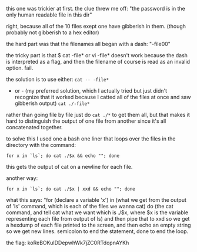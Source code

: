 this one was trickier at first. the clue threw me off: "the password is in the 
only human readable file in this dir"

right, because all of the 10 files exept one have gibberish in them. (though 
probably not gibberish to a hex editor)

the hard part was that the filenames all began with a dash:
"-file00"

the tricky part is that $ cat -file* or vi -file* doesn't work because the dash 
is interpreted as a flag, and then the filename of course is read as an invalid option. 
fail. 

the solution is to use either:
`cat -- -file*`
- or -
(my preferred solution, which I actually tried but just didn't recognize that it 
worked because I catted all of the files at once and saw gibberish output)
`cat ./-file*`

rather than going file by file just do `cat ./*`
to get them all, but that makes it hard to distinguish the output of one file 
from another since it's all concatenated together.

to solve this I used one a bash one liner that loops over the files in the 
directory with the command:

```
for x in `ls`; do cat ./$x && echo ""; done
```

this gets the output of cat on a newline for each file. 

another way:
```
for x in `ls`; do cat ./$x | xxd && echo ""; done
```

what this says: "for (declare a variable 'x') in (what we get from the output of 
'ls' command, which is each of the files we wanna cat) do (the cat command, and 
tell cat what we want which is ./$x, where $x is the variable representing each 
file from output of ls) and then pipe that to xxd so we get a hexdump of each 
file printed to the screen, and then echo an empty string so we get new lines. 
semicolon to end the statement, done to end the loop.

the flag:
koReBOKuIDDepwhWk7jZC0RTdopnAYKh
